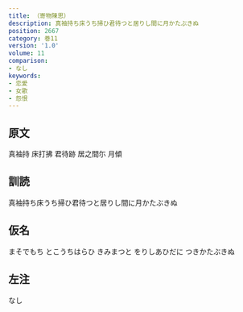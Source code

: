 ```yaml
---
title: （寄物陳思）
description: 真袖持ち床うち掃ひ君待つと居りし間に月かたぶきぬ
position: 2667
category: 巻11
version: '1.0'
volume: 11
comparison:
- なし
keywords:
- 恋愛
- 女歌
- 怨恨
---
```


## 原文

真袖持 床打拂 君待跡 居之間尓 月傾

## 訓読

真袖持ち床うち掃ひ君待つと居りし間に月かたぶきぬ

## 仮名

まそでもち とこうちはらひ きみまつと をりしあひだに つきかたぶきぬ

## 左注

なし
